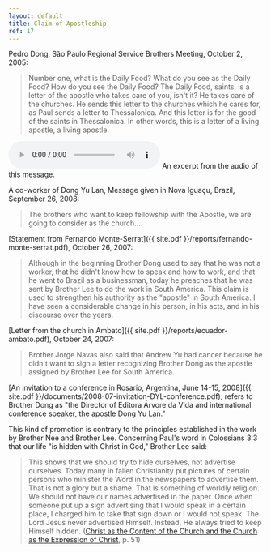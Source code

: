 ```yaml
---
layout: default
title: Claim of Apostleship
ref: 17
---
```


Pedro Dong, São Paulo Regional Service Brothers Meeting, October 2, 2005:

> Number one, what is the Daily Food? What do you see as the Daily Food? How do you see the Daily Food? The Daily Food, saints, is a letter of the apostle who takes care of you, isn't it? He takes care of the churches. He sends this letter to the churches which he cares for, as Paul sends a letter to Thessalonica. And this letter is for the good of the saints in Thessalonica. In other words, this is a letter of a living apostle, a living apostle.

<audio controls>
  <source src="horse.mp3" type="audio/mpeg">
<a href="">Listen</a> to an excerpt from the audio of this message.
</audio> 
An excerpt from the audio of this message.

A co-worker of Dong Yu Lan, Message given in Nova Iguaçu, Brazil, September 26, 2008:

> The brothers who want to keep fellowship with the Apostle, we are going to consider as the church...

[Statement from Fernando Monte-Serrat]({{ site.pdf }}/reports/fernando-monte-serrat.pdf), October 26, 2007:

> Although in the beginning Brother Dong used to say that he was not a worker, that he didn't know how to speak and how to work, and that he went to Brazil as a businessman, today he preaches that he was sent by Brother Lee to do the work in South America. This claim is used to strengthen his authority as the "apostle" in South America. I have seen a considerable change in his person, in his acts, and in his discourse over the years.

[Letter from the church in Ambato]({{ site.pdf }}/reports/ecuador-ambato.pdf), October 24, 2007:

> Brother Jorge Navas also said that Andrew Yu had cancer because he didn't want to sign a letter recognizing Brother Dong as the apostle assigned by Brother Lee for South America.

[An invitation to a conference in Rosario, Argentina, June 14-15, 2008]({{ site.pdf }}/documents/2008-07-invitation-DYL-conference.pdf), refers to Brother Dong as "the Director of Editora Árvore da Vida and international conference speaker, the apostle Dong Yu Lan."     

This kind of promotion is contrary to the principles established in the work by Brother Nee and Brother Lee. Concerning Paul's word in Colossians 3:3 that our life "is hidden with Christ in God," Brother Lee said:

> This shows that we should try to hide ourselves, not advertise ourselves. Today many in fallen Christianity put pictures of certain persons who minister the Word in the newspapers to advertise them. That is not a glory but a shame. That is something of worldly religion. We should not have our names advertised in the paper. Once when someone put up a sign advertising that I would speak in a certain place, I charged him to take that sign down or I would not speak. The Lord Jesus never advertised Himself. Instead, He always tried to keep Himself hidden. ([Christ as the Content of the Church and the Church as the Expression of Christ](http://www.ministrybooks.org/books.cfm?xid=J7XOIZ45N5YC2), p. 51)

